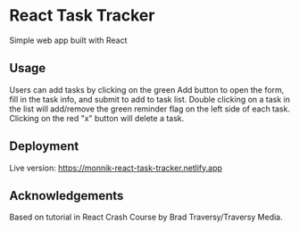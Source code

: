 # React Task Tracker

Simple web app built with React

## Usage
Users can add tasks by clicking on the green Add button to open the form, fill in the task info, and submit to add to task list. Double clicking on a task in the list will add/remove the green reminder flag on the left side of each task. Clicking on the red "x" button will delete a task.

## Deployment
Live version: https://monnik-react-task-tracker.netlify.app

## Acknowledgements
Based on tutorial in React Crash Course by Brad Traversy/Traversy Media.
